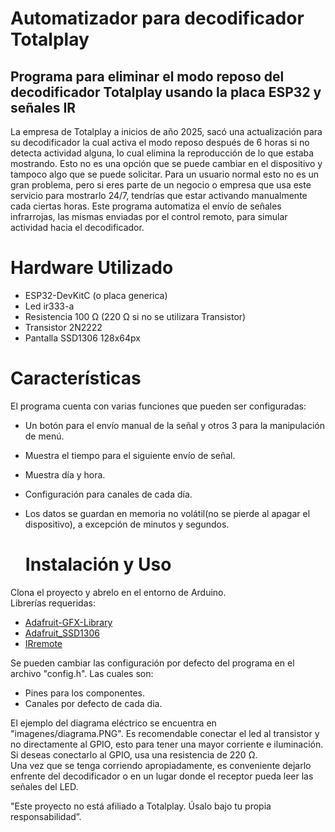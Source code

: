 # Automatizador para decodificador Totalplay

## Programa para eliminar el modo reposo del decodificador Totalplay usando la placa ESP32 y señales IR

La empresa de Totalplay a inicios de año 2025, sacó una actualización para su decodificador la cual activa el modo reposo después de 6 horas si no detecta actividad alguna, lo cual elimina la reproducción de lo que estaba mostrando.
Esto no es una opción que se puede cambiar en el dispositivo y tampoco algo que se puede solicitar. Para un usuario normal esto no es un gran problema, pero si eres parte de un negocio o empresa que usa este servicio para mostrarlo 24/7, tendrías que estar activando manualmente cada ciertas horas.
Este programa automatiza el envío de señales infrarrojas, las mismas enviadas por el control remoto, para simular actividad hacia el decodificador.

# Hardware Utilizado
- ESP32-DevKitC (o placa generica)
- Led ir333-a
- Resistencia 100 Ω (220 Ω si no se utilizara Transistor)
- Transistor 2N2222
- Pantalla SSD1306 128x64px

# Características
El programa cuenta con varias funciones que pueden ser configuradas:
- Un botón para el envío manual de la señal y otros 3 para la manipulación de menú.
- Muestra el tiempo para el siguiente envío de señal.
- Muestra día y hora.
- Configuración para canales de cada día.
- Los datos se guardan en memoria no volátil(no se pierde al apagar el dispositivo), a excepción de minutos y segundos.

  # Instalación y Uso
Clona el proyecto y abrelo en el entorno de Arduino.  
Librerías requeridas:
- [Adafruit-GFX-Library](https://github.com/adafruit/Adafruit-GFX-Library)
- [Adafruit_SSD1306](https://github.com/adafruit/Adafruit_SSD1306)
- [IRremote](https://github.com/Arduino-IRremote/Arduino-IRremote)   

Se pueden cambiar las configuración por defecto del programa en el archivo "config.h". Las cuales son:
- Pines para los componentes.
- Canales por defecto de cada dia. 
 
El ejemplo del diagrama eléctrico se encuentra en "imagenes/diagrama.PNG". Es recomendable conectar el led al transistor y no directamente al GPIO, esto para tener una mayor corriente e iluminación. Si deseas conectarlo al GPIO, usa una resistencia de 220 Ω.   
Una vez que se tenga corriendo apropiadamente, es conveniente dejarlo enfrente del decodificador o en un lugar donde el receptor pueda leer las señales del LED. 

"Este proyecto no está afiliado a Totalplay. Úsalo bajo tu propia responsabilidad”.
